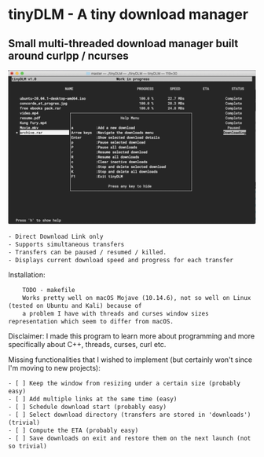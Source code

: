 # tinyDLM - A tiny download manager
## Small multi-threaded download manager built around curlpp / ncurses 

![tinyDLM](/imgs/screenshot.jpg)

    - Direct Download Link only 
    - Supports simultaneous transfers  
    - Transfers can be paused / resumed / killed.
    - Displays current download speed and progress for each transfer  

Installation:
```
    TODO - makefile
    Works pretty well on macOS Mojave (10.14.6), not so well on Linux (tested on Ubuntu and Kali) because of 
    a problem I have with threads and curses window sizes representation which seem to differ from macOS. 
```

Disclaimer:
I made this program to learn more about programming and more specifically about C++, threads, curses, curl etc.

Missing functionalities that I wished to implement (but certainly won't since I'm moving to new projects):

    - [ ] Keep the window from resizing under a certain size (probably easy)
    - [ ] Add multiple links at the same time (easy)
    - [ ] Schedule download start (probably easy)
    - [ ] Select download directory (transfers are stored in 'downloads') (trivial)
    - [ ] Compute the ETA (probably easy)
    - [ ] Save downloads on exit and restore them on the next launch (not so trivial)



